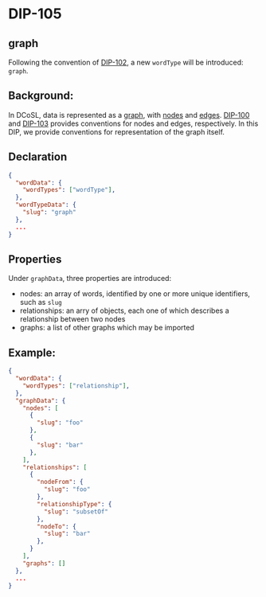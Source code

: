 DIP-105
======

graph
------------------------------

Following the convention of [DIP-102](102.md), a new `wordType` will be introduced: `graph`.

## Background: 

In DCoSL, data is represented as a [graph](../../glossary/graph.md), with [nodes](../../glossary/node.md) and [edges](../../glossary/relationship.md). [DIP-100](100.md) and [DIP-103](103.md) provides conventions for nodes and edges, respectively. In this DIP, we provide conventions for representation of the graph itself.

## Declaration

```json
{
  "wordData": {
    "wordTypes": ["wordType"],
  },
  "wordTypeData": {
    "slug": "graph"
  },
  ...
}
```

## Properties

Under `graphData`, three properties are introduced:
- nodes: an array of words, identified by one or more unique identifiers, such as `slug`
- relationships: an arry of objects, each one of which describes a relationship between two nodes
- graphs: a list of other graphs which may be imported

## Example:

```json
{
  "wordData": {
    "wordTypes": ["relationship"],
  },
  "graphData": {
    "nodes": [
      {
        "slug": "foo"
      },
      {
        "slug": "bar"
      },
    ],
    "relationships": [
      {
        "nodeFrom": {
          "slug": "foo"
        },
        "relationshipType": {
          "slug": "subsetOf"
        },
        "nodeTo": {
          "slug": "bar"
        },
      }
    ],
    "graphs": []
  },
  ...
}
```


